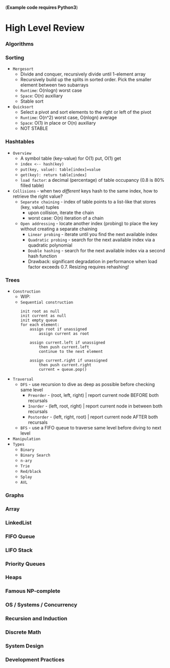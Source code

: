 (**Example code requires Python3**)
# High Level Review


### Algorithms
### Sorting
* `Mergesort`
    * Divide and conquer, recursively divide until 1-element array
    * Recursively build up the splits in sorted order. Pick the smaller element between two subarrays
    * `Runtime`: O(nlogn) worst case
    * `Space`: O(n) auxiliary
    * Stable sort
* `Quicksort`
    * Select a pivot and sort elements to the right or left of the pivot
    * `Runtime`: O(n^2) worst case, O(nlogn) average
    * `Space`: O(1) in place or O(n) auxiliary
    * NOT STABLE
### Hashtables
* `Overview`
    * A symbol table (key-value) for O(1) put, O(1) get
    * `index <-- hash(key)`
    * `put(key, value): table[index]=value`
    * `get(key): return table[index]`
    * `load factor`: a decimal (percentage) of table occupancy (0.8 is 80% filled table)
* `Collisions` - when two *different* keys hash to the same index, how to retrieve the right value?
    * `Separate chaining` - index of table points to a list-like that stores (key, value) tuples
        * upon collision, iterate the chain
        * worst case: O(n) iteration of a chain
    * `Open addressing` - locate another index (probing) to place the key without creating a separate chaining
        * `Linear probing` - iterate until you find the next available index
        * `Quadratic probing` - search for the next available index via a quadratic polynomial
        * `Double hashing` - search for the next available index via a second hash function
        * Drawback: significant degradation in performance when load factor exceeds 0.7. Resizing requires rehashing!
### Trees
* `Construction`
    * WIP:
    * `Sequential construction`
        ```
        init root as null
        init current as null
        init empty queue
        for each element:
            assign root if unassigned
                assign current as root

            assign current.left if unassigned
                then push current.left
                continue to the next element

            assign current.right if unassigned
                then push current.right
                current = queue.pop()
        ```
* `Traversal`
    * `DFS` - use recursion to dive as deep as possible before checking same level
        * `Preorder` - (root, left, right) | report current node BEFORE both recursals
        * `Inorder` - (left, root, right) | report current node in between both recursals
        * `Postorder` - (left, right, root) | report current node AFTER both recursals
    * `BFS` - use a FIFO queue to traverse same level before diving to next level
* `Manipulation`
* `Types`
    * `Binary`
    * `Binary Search`
    * `n-ary`
    * `Trie`
    * `Red/black`
    * `Splay`
    * `AVL`
### Graphs
### Array
### LinkedList
### FIFO Queue
### LIFO Stack
### Priority Queues
### Heaps
### Famous NP-complete
### OS / Systems / Concurrency
### Recursion and Induction
### Discrete Math
### System Design
### Development Practices
